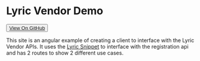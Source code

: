 # Lyric Vendor Demo

<button><a href="https://github.com/LyricFinancial/integration-guides/tree/master/examples/client/angular/lyric-vendor-demo" target="_blank" class="btn btn-secondary btn-hero">View On GitHub</a></button>

This site is an angular example of creating a client to interface with the Lyric Vendor APIs.  It uses the [Lyric Snippet](!Lyric_Snippet/Lyric_Snippet) to interface with the registration api and has 2 routes to show 2 different use cases.